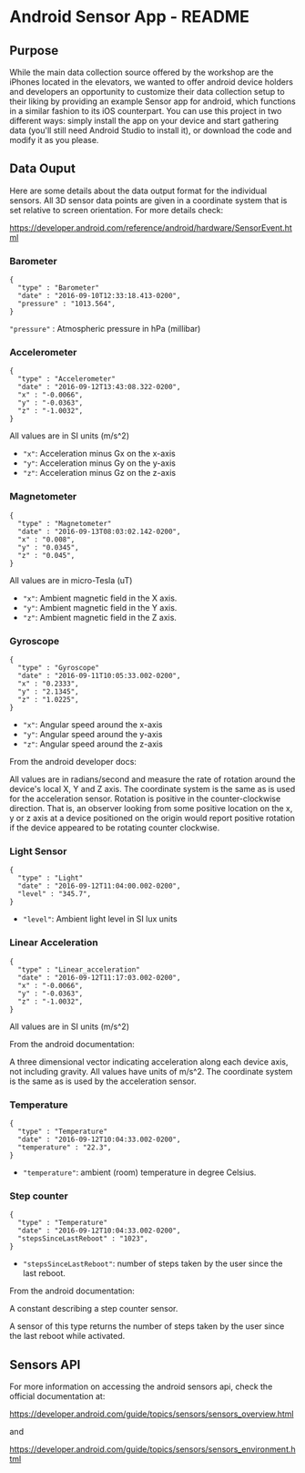 # Android Sensor App - README

## Purpose

While the main data collection source offered by the workshop are the iPhones located in the elevators, we wanted 
to offer android device holders and developers an opportunity to customize their data collection setup to their liking by providing
an example Sensor app for android, which functions in a similar fashion to its iOS counterpart. You can use this project in two different
ways: simply install the app on your device and start gathering data (you'll still need Android Studio to install it), or download the code 
and modify it as you please.

## Data Ouput

Here are some details about the data output format for the individual sensors. All 3D sensor data points are given in a coordinate system that is set relative to screen orientation. For more details check:

https://developer.android.com/reference/android/hardware/SensorEvent.html

### Barometer

````
{
  "type" : "Barometer"
  "date" : "2016-09-10T12:33:18.413-0200",
  "pressure" : "1013.564",
}
````
`"pressure"` : Atmospheric pressure in hPa (millibar)

### Accelerometer

````
{
  "type" : "Accelerometer"
  "date" : "2016-09-12T13:43:08.322-0200",
  "x" : "-0.0066",
  "y" : "-0.0363",
  "z" : "-1.0032",
}
````
All values are in SI units (m/s^2)
* `"x"`: Acceleration minus Gx on the x-axis
* `"y"`: Acceleration minus Gy on the y-axis
* `"z"`: Acceleration minus Gz on the z-axis

### Magnetometer

````
{
  "type" : "Magnetometer"
  "date" : "2016-09-13T08:03:02.142-0200",
  "x" : "0.008",
  "y" : "0.0345",
  "z" : "0.045",
}
````
All values are in micro-Tesla (uT)
* `"x"`: Ambient magnetic field in the X axis.
* `"y"`: Ambient magnetic field in the Y axis.
* `"z"`: Ambient magnetic field in the Z axis.

### Gyroscope

````
{
  "type" : "Gyroscope"
  "date" : "2016-09-11T10:05:33.002-0200",
  "x" : "0.2333",
  "y" : "2.1345",
  "z" : "1.0225",
}
````
* `"x"`: Angular speed around the x-axis
* `"y"`: Angular speed around the y-axis
* `"z"`: Angular speed around the z-axis

From the android developer docs:

All values are in radians/second and measure the rate of rotation around the device's local X, Y and Z axis. The coordinate system is the same as is used for the acceleration sensor. Rotation is positive in the counter-clockwise direction. That is, an observer looking from some positive location on the x, y or z axis at a device positioned on the origin would report positive rotation if the device appeared to be rotating counter clockwise.

### Light Sensor

````
{
  "type" : "Light"
  "date" : "2016-09-12T11:04:00.002-0200",
  "level" : "345.7",
}
````
* `"level"`: Ambient light level in SI lux units

### Linear Acceleration

````
{
  "type" : "Linear_acceleration"
  "date" : "2016-09-12T11:17:03.002-0200",
  "x" : "-0.0066",
  "y" : "-0.0363",
  "z" : "-1.0032",
}
````
All values are in SI units (m/s^2)

From the android documentation:

A three dimensional vector indicating acceleration along each device axis, not including gravity. All values have units of m/s^2. The coordinate system is the same as is used by the acceleration sensor.

### Temperature

````
{
  "type" : "Temperature"
  "date" : "2016-09-12T10:04:33.002-0200",
  "temperature" : "22.3",
}
````
* `"temperature"`: ambient (room) temperature in degree Celsius.

### Step counter

````
{
  "type" : "Temperature"
  "date" : "2016-09-12T10:04:33.002-0200",
  "stepsSinceLastReboot" : "1023",
}
````
* `"stepsSinceLastReboot"`: number of steps taken by the user since the last reboot.

From the android documentation:

A constant describing a step counter sensor.

A sensor of this type returns the number of steps taken by the user since the last reboot while activated.

## Sensors API

For more information on accessing the android sensors api, check the official documentation at:

https://developer.android.com/guide/topics/sensors/sensors_overview.html

and

https://developer.android.com/guide/topics/sensors/sensors_environment.html






